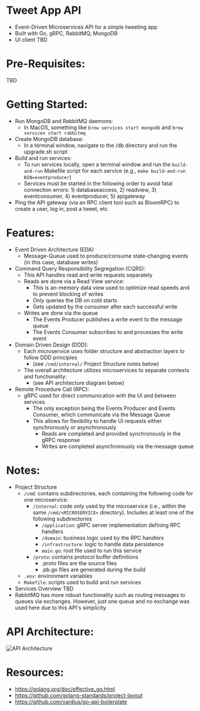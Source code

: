 # Tweet App API
- Event-Driven Microservices API for a simple tweeting app
- Built with Go, gRPC, RabbitMQ, MongoDB
- UI client TBD

# Pre-Requisites:
  TBD

# Getting Started:
  - Run MongoDB and RabbitMQ daemons:
    - In MacOS, something like `brew services start mongodb` and `brew services start rabbitmq`
  - Create MongoDB database:
    - In a terminal window, navigate to the /db directory and run the upgrade.sh script
  - Build and run services:
    - To run services locally, open a terminal window and run the `build-and-run` Makefile script for each service (e.g., `make build-and-run BIN=eventproducer`)
    - Services must be started in the following order to avoid fatal connection errors: 1) databaseaccess, 2) readview, 3) eventconsumer, 4) eventproducer, 5) apigateway
  - Ping the API gateway (via an RPC client tool such as BloomRPC) to create a user, log in, post a tweet, etc.

# Features:
  - Event Driven Architecture (EDA)
    - Message-Queue used to produce/consume state-changing events (in this case, database writes)
  - Command Query Responsibility Segregation (CQRS):
    - This API handles read and write requests separately
    - Reads are done via a Read View service:
      - This is an-memory data view used to optimize read speeds and to prevent blocking of writes
      - Only queries the DB on cold starts
      - Gets updated by the consumer after each successful write
    - Writes are done via the queue
      - The Events Producer publishes a write event to the message queue
      - The Events Consumer subscribes to and processes the write event
  - Domain Driven Design (DDD):
    - Each microservice uses folder structure and abstraction layers to follow DDD principles
      - (see `/cmd/internal/` Project Structure notes below)
    - The overall architecture utilizes microservices to separate contexts and functionality:
      - (see API architecture diagram below)
  - Remote Procedure Call (RPC):
    - gRPC used for direct communication with the UI and between services
      - The only exception being the Events Producer and Events Consumer, which communicate via the Message Queue
      - This allows for flexibility to handle UI requests either synchronously or asynchronously
        - Reads are completed and provided synchronously in the gRPC response
        - Writes are completed asynchronously via the message queue

# Notes:
  - Project Structure
    - `/cmd`: contains subdirectories, each containing the following code for one microservice:
      - `/internal`: code only used by the microservice (i.e., within the same `/cmd/<MICROSERVICE>` directory). Includes at least one of the following subdirectories
        - `/application`: gRPC server implementation defining RPC handlers
        - `/domain`: business logic used by the RPC handlers
        - `/infrastructure`: logic to handle data persistence
        - `main.go`: root file used to run this service
      - `/proto`: contains protocol buffer definitions
        - .proto files are the source files
        - .pb.go files are generated during the build
    - `.env`: environment variables
    - `Makefile`: scripts used to build and run services
  - Services Overview
    TBD
  - RabbitMQ has more robust functionality such as routing messages to queues via exchanges. However, just one queue and no exchange was used here due to this API's simplicity.

# API Architecture:
![API Architecture](https://gitbuckets.s3-us-west-1.amazonaws.com/tweet-app-api/Screen+Shot+2020-11-25+at+1.17.23+PM.png)

# Resources:
  - https://golang.org/doc/effective_go.html
  - https://github.com/golang-standards/project-layout
  - https://github.com/vardius/go-api-boilerplate
